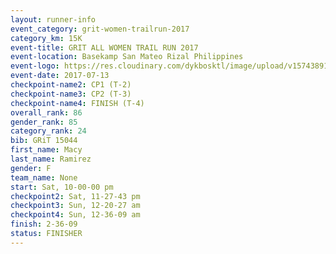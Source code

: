 ```yaml
---
layout: runner-info 
event_category: grit-women-trailrun-2017 
category_km: 15K 
event-title: GRIT ALL WOMEN TRAIL RUN 2017 
event-location: Basekamp San Mateo Rizal Philippines 
event-logo: https://res.cloudinary.com/dykbosktl/image/upload/v1574389137/Logo/a04c0-grit-logo_yxzsau.png 
event-date: 2017-07-13 
checkpoint-name2: CP1 (T-2) 
checkpoint-name3: CP2 (T-3) 
checkpoint-name4: FINISH (T-4) 
overall_rank: 86
gender_rank: 85
category_rank: 24
bib: GRiT 15044
first_name: Macy
last_name: Ramirez
gender: F
team_name: None
start: Sat, 10-00-00 pm
checkpoint2: Sat, 11-27-43 pm
checkpoint3: Sun, 12-20-27 am
checkpoint4: Sun, 12-36-09 am
finish: 2-36-09
status: FINISHER
---
```

